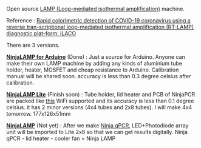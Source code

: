 Open source [LAMP (Loop-mediated isothermal amplification)](https://en.wikipedia.org/wiki/Loop-mediated_isothermal_amplification) machine.

Reference : [Rapid colorimetric detection of COVID-19 coronavirus using a reverse tran-scriptional loop-mediated isothermal amplification (RT-LAMP) diagnostic plat-form: iLACO](https://www.medrxiv.org/content/10.1101/2020.02.20.20025874v1)

There are 3 versions.

[**NinjaLAMP for Arduino**](https://github.com/hisashin/NinjaLAMP/tree/master/NinjaLAMP_Arduino) (Done) : Just a source for Arduino. Anyone can make their own LAMP machine by adding any kinds of aluminium tube holder, heater, MOSFET and cheap resistance to Arduino. Calibration manual will be shared soon. accuracy is less than 0.3 degree celsius after calibration.

[**NinjaLAMP Lite**](https://github.com/hisashin/NinjaLAMP/tree/master/NinjaLAMP_Lite) (Finish soon) : Tube holder, lid heater and PCB of NinjaPCR are packed like [this](https://gallery.autodesk.com/projects/149287/ninjalamp-lite) WiFi supported and its accuracy is less than 0.1 degree celsius. it has 2 minor versions (4x4 tubes and 2x8 tubes). I will make 4x4 tomorrow. 177x126x51mm

[**NinjaLAMP**](https://github.com/hisashin/NinjaLAMP/tree/master/NinjaLAMP) (Not yet) : After we make [Ninja qPCR](https://github.com/hisashin/Ninja-qPCR), LED+Photodiode array unit will be imported to Lite 2x8 so that we can get results digitally. Ninja qPCR - lid heater - cooler fan = Ninja LAMP
